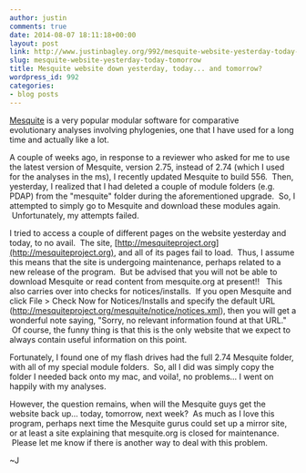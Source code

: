 ```yaml
---
author: justin
comments: true
date: 2014-08-07 18:11:18+00:00
layout: post
link: http://www.justinbagley.org/992/mesquite-website-yesterday-today-tomorrow
slug: mesquite-website-yesterday-today-tomorrow
title: Mesquite website down yesterday, today... and tomorrow?
wordpress_id: 992
categories:
- blog posts
---
```


[Mesquite](http://mesquiteproject.org) is a very popular modular software for comparative evolutionary analyses involving phylogenies, one that I have used for a long time and actually like a lot.  




A couple of weeks ago, in response to a reviewer who asked for me to use the latest version of Mesquite, version 2.75, instead of 2.74 (which I used for the analyses in the ms), I recently updated Mesquite to build 556.  Then, yesterday, I realized that I had deleted a couple of module folders (e.g. PDAP) from the "mesquite" folder during the aforementioned upgrade.  So, I attempted to simply go to Mesquite and download these modules again.  Unfortunately, my attempts failed.




I tried to access a couple of different pages on the website yesterday and today, to no avail.  The site, [http://mesquiteproject.org](http://mesquiteproject.org), and all of its pages fail to load.  Thus, I assume this means that the site is undergoing maintenance, perhaps related to a new release of the program.  But be advised that you will not be able to download Mesquite or read content from mesquite.org at present!!   This also carries over into checks for notices/installs.  If you open Mesquite and click File > Check Now for Notices/Installs and specify the default URL (http://mesquiteproject.org/mesquite/notice/notices.xml), then you will get a wonderful note saying, "Sorry, no relevant information found at that URL."  Of course, the funny thing is that this is the only website that we expect to always contain useful information on this point. 




Fortunately, I found one of my flash drives had the full 2.74 Mesquite folder, with all of my special module folders.  So, all I did was simply copy the folder I needed back onto my mac, and voila!, no problems... I went on happily with my analyses.




However, the question remains, when will the Mesquite guys get the website back up... today, tomorrow, next week?  As much as I love this program, perhaps next time the Mesquite gurus could set up a mirror site, or at least a site explaining that mesquite.org is closed for maintenance.  Please let me know if there is another way to deal with this problem.




~J

